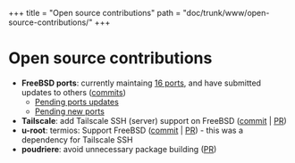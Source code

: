 +++
title = "Open source contributions"
path = "doc/trunk/www/open-source-contributions/"
+++

# Open source contributions

- **FreeBSD ports**: currently maintaing [16 ports](https://portscout.freebsd.org/pat@patmaddox.com.html), and have submitted updates to others ([commits](https://github.com/search?q=repo%3Afreebsd%2Ffreebsd-ports+author%3Apatmaddox&type=commits))
  - [Pending ports updates](https://bugs.freebsd.org/bugzilla/buglist.cgi?bug_status=__open__&component=Individual%20Port%28s%29&f1=short_desc&f2=attachments.ispatch&f3=reporter&f4=assigned_to&f5=assigned_to&list_id=682347&o1=notsubstring&o2=matches&o3=equals&o4=notequals&o5=notequals&order=Bug%20Number&product=Ports%20%26%20Packages&query_format=advanced&v1=NEW%20PORT&v3=pat%40patmaddox.com&v4=erlang%40FreeBSD.org&v5=portmgr%40FreeBSD.org)
  - [Pending new ports](https://bugs.freebsd.org/bugzilla/buglist.cgi?bug_status=__open__&component=Individual%20Port%28s%29&f1=short_desc&f2=attachments.ispatch&f3=reporter&list_id=682349&o1=substring&o2=matches&o3=equals&order=Bug%20Number&product=Ports%20%26%20Packages&query_format=advanced&v1=NEW%20PORT&v3=pat%40patmaddox.com)
- **Tailscale**: add Tailscale SSH (server) support on FreeBSD ([commit](https://github.com/tailscale/tailscale/commit/9bf3ef416745ae28464e43f0a0f5dd6abc7350cb) | [PR](https://github.com/tailscale/tailscale/pull/6155))
- **u-root**: termios: Support FreeBSD ([commit](https://github.com/u-root/u-root/commit/18fd0ce36891fd1e84ca9e1e26b2b3cd2c3d3b57) | [PR](https://github.com/u-root/u-root/pull/2544)) - this was a dependency for Tailscale SSH
- **poudriere**: avoid unnecessary package building ([PR](https://github.com/freebsd/poudriere/pull/1064))
